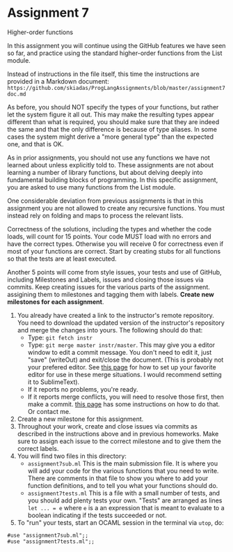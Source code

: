 # Assignment 7

Higher-order functions

In this assignment you will continue using the GitHub features we have seen so far, and practice using the standard higher-order functions from the List module.

Instead of instructions in the file itself, this time the instructions are provided in a Markdown document: `https://github.com/skiadas/ProgLangAssignments/blob/master/assignment7doc.md`

As before, you should NOT specify the types of your functions, but rather let the system figure it all out. This may make the resulting types appear different than what is required, you should make sure that they are indeed the same and that the only difference is because of type aliases. In some cases the system might derive a "more general type" than the expected one, and that is OK.

As in prior assignments, you should not use any functions we have not learned about unless explicitly told to. These assignments are not about learning a number of library functions, but about delving deeply into fundamental building blocks of programming. In this specific assignment, you are asked to use many functions from the List module.

One considerable deviation from previous assignments is that in this assignment you are not allowed to create any recursive functions. You must instead rely on folding and maps to process the relevant lists.

Correctness of the solutions, including the types and whether the code loads, will count for 15 points. Your code MUST load with no errors and have the correct types. Otherwise you will receive 0 for correctness even if most of your functions are correct. Start by creating stubs for all functions so that the tests are at least executed.

Another 5 points will come from style issues, your tests and use of GitHub, including Milestones and Labels, issues and closing those issues via commits. Keep creating issues for the various parts of the assignment. assigining them to milestones and tagging them with labels. **Create new milestones for each assignment**.

1. You already have created a link to the instructor's remote repository. You need to download the updated version of the instructor's repository and merge the changes into yours. The following should do that:
    - Type: `git fetch instr`
    - Type: `git merge master instr/master`. This may give you a editor window to edit a commit message. You don't need to edit it, just "save" (writeOut) and exit/close the document. (This is probably not your prefered editor. See [this page](https://help.github.com/articles/associating-text-editors-with-git/) for how to set up your favorite editor for use in these merge situations. I would recommend setting it to SublimeText).
    - If it reports no problems, you're ready.
    - If it reports merge conflicts, you will need to resolve those first, then make a commit. [this page](https://help.github.com/articles/resolving-a-merge-conflict-from-the-command-line/) has some instructions on how to do that. Or contact me.
2. Create a new milestone for this assignment.
3. Throughout your work, create and close issues via commits as described in the instructions above and in previous homeworks. Make sure to assign each issue to the correct milestone and to give them the correct labels.
4. You will find two files in this directory:
    - `assignment7sub.ml` This is the main submission file. It is where you will add your code for the various functions that you need to write. There are comments in that file to show you where to add your function definitions, and to tell you what your functions should do.
    - `assignment7tests.ml` This is a file with a small number of tests, and you should add plenty tests your own. "Tests" are arranged as lines `let ... = e` where `e` is a an expression that is meant to evaluate to a boolean indicating if the tests succeeded or not.
5. To "run" your tests, start an OCAML session in the terminal via `utop`, do:
```
#use "assignment7sub.ml";;
#use "assignment7tests.ml";;
```
